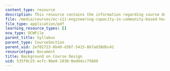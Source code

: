 ```yaml
---
content_type: resource
description: This resource contains the information regarding course design.
file: /media/courses/ec-s11-engineering-capacity-in-community-based-healthcare-fall-2005/535f0c25acfc9be810300ed44cc75669_MITEC_S11F05_course_design.pdf
file_type: application/pdf
learning_resource_types: []
ocw_type: OCWFile
parent_title: Syllabus
parent_type: CourseSection
parent_uid: 2ef02723-6b49-d3bf-5415-8b7ad38dbc41
resourcetype: Document
title: Background on Course Design
uid: 535f0c25-acfc-9be8-1030-0ed44cc75669
---
```

